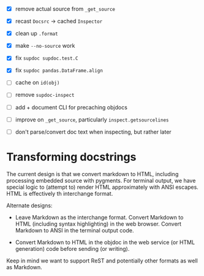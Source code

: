 - [x] remove actual source from `_get_source`
- [x] recast `Docsrc` → cached `Inspector`
- [x] clean up `.format`
- [x] make `--no-source` work
- [x] fix `supdoc supdoc.test.C`
- [x] fix `supdoc pandas.DataFrame.align`
- [ ] cache on `id(obj)`
- [ ] remove `supdoc-inspect`
- [ ] add + document CLI for precaching objdocs
- [ ] improve on `_get_source`, particularly `inspect.getsourcelines`
- [ ] don't parse/convert doc text when inspecting, but rather later


# Transforming docstrings

The current design is that we convert markdown to HTML, including processing
embedded source with pygments.  For terminal output, we have special logic to
(attempt to) render HTML approximately with ANSI escapes.  HTML is effectively
th interchange format.

Alternate designs:

- Leave Markdown as the interchange format.  Convert Markdown to HTML (including
  syntax highlighting) in the web browser.  Convert Markdown to ANSI in the
  terminal output code.
  
- Convert Markdown to HTML in the objdoc in the web service (or HTML generation)
  code before sending (or writing).
  
Keep in mind we want to support ReST and potentially other formats as well as
Markdown.


